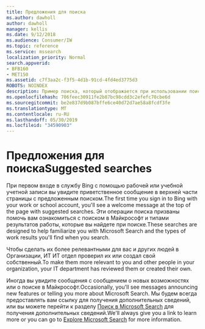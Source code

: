```yaml
---
title: Предложения для поиска
ms.author: dawholl
author: dawholl
manager: kellis
ms.date: 9/12/2018
ms.audience: Consumer/IW
ms.topic: reference
ms.service: mssearch
localization_priority: Normal
search.appverid:
- BFB160
- MET150
ms.assetid: c7f3aa2c-f3f5-4d1b-91cd-4fd4ed3775d3
ROBOTS: NOINDEX
description: Пример поиска, который отображается при использовании поиска Microsoft Search
ms.openlocfilehash: 706feec30911fe2b87bc98cdd3c2efefc70cbe6d
ms.sourcegitcommit: be2e837d9b087bffe6ce40d72d7ae58a8fcdf3fe
ms.translationtype: MT
ms.contentlocale: ru-RU
ms.lasthandoff: 05/30/2019
ms.locfileid: "34590903"
---
```

# <a name="suggested-searches"></a><span data-ttu-id="64554-103">Предложения для поиска</span><span class="sxs-lookup"><span data-stu-id="64554-103">Suggested searches</span></span>

<span data-ttu-id="64554-104">При первом входе в службу Bing с помощью рабочей или учебной учетной записи вы увидите приветственное сообщение в верхней части страницы с предложенным поиском.</span><span class="sxs-lookup"><span data-stu-id="64554-104">The first time you sign in to Bing with your work or school account, you'll see a welcome message at the top of the page with suggested searches.</span></span> <span data-ttu-id="64554-105">Эти операции поиска призваны помочь вам ознакомиться с поиском в Майкрософт и типами результатов работы, которые вы найдете при поиске.</span><span class="sxs-lookup"><span data-stu-id="64554-105">These searches are designed to help familiarize you with Microsoft Search and the types of work results you'll find when you search.</span></span>
  
<span data-ttu-id="64554-106">Чтобы сделать их более релевантными для вас и других людей в Организации, ИТ ИТ отдел проверил их или создал свой собственный.</span><span class="sxs-lookup"><span data-stu-id="64554-106">To make them more relevant to you and other people in your organization, your IT department has reviewed them or created their own.</span></span>
  
<span data-ttu-id="64554-107">Иногда вы увидите сообщения с сообщением о новых возможностях или о поиске в Майкрософт.</span><span class="sxs-lookup"><span data-stu-id="64554-107">Occasionally, you'll see messages announcing new features or telling you more about Microsoft Search.</span></span> <span data-ttu-id="64554-108">Мы будем всегда предоставлять вам ссылку для получения дополнительных сведений, или вы можете перейти к разделу [Поиск в Microsoft Search](https://www.bing.com/business/explore) для получения дополнительных сведений.</span><span class="sxs-lookup"><span data-stu-id="64554-108">We'll always give you a link to learn more or you can go to [Explore Microsoft Search](https://www.bing.com/business/explore) for more information.</span></span> 

  

